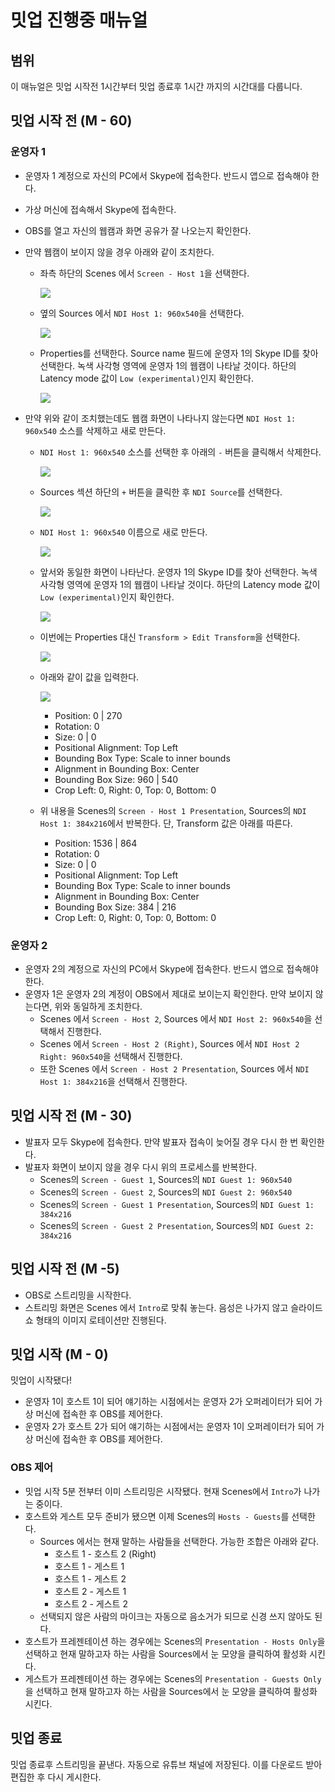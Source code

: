 # 밋업 진행중 매뉴얼 #

## 범위 ##

이 매뉴얼은 밋업 시작전 1시간부터 밋업 종료후 1시간 까지의 시간대를 다룹니다.


## 밋업 시작 전 (M - 60) ##

### 운영자 1 ###

* 운영자 1 계정으로 자신의 PC에서 Skype에 접속한다. 반드시 앱으로 접속해야 한다.
* 가상 머신에 접속해서 Skype에 접속한다.
* OBS를 열고 자신의 웹캠과 화면 공유가 잘 나오는지 확인한다.
* 만약 웹캠이 보이지 않을 경우 아래와 같이 조치한다.
  * 좌측 하단의 Scenes 에서 `Screen - Host 1`을 선택한다.

    ![](scenes-screen-host1.png)

  * 옆의 Sources 에서 `NDI Host 1: 960x540`을 선택한다.

    ![](sources-ndi-host1-960x540.png)

  * Properties를 선택한다. Source name 필드에 운영자 1의 Skype ID를 찾아 선택한다. 녹색 사각형 영역에 운영자 1의 웹캠이 나타날 것이다. 하단의 Latency mode 값이 `Low (experimental)`인지 확인한다.

    ![](sources-ndi-host1-960x540-properties.png)

* 만약 위와 같이 조치했는데도 웹캠 화면이 나타나지 않는다면 `NDI Host 1: 960x540` 소스를 삭제하고 새로 만든다.
  * `NDI Host 1: 960x540` 소스를 선택한 후 아래의 `-` 버튼을 클릭해서 삭제한다.

    ![](sources-ndi-host1-960x540-remove.png)

  * Sources 섹션 하단의 `+` 버튼을 클릭한 후 `NDI Source`를 선택한다.

    ![](sources-ndi-host1-960x540-recreate.png)

  * `NDI Host 1: 960x540` 이름으로 새로 만든다.

    ![](sources-ndi-host1-960x540-recreate-name.png)

  * 앞서와 동일한 화면이 나타난다. 운영자 1의 Skype ID를 찾아 선택한다. 녹색 사각형 영역에 운영자 1의 웹캠이 나타날 것이다. 하단의 Latency mode 값이 `Low (experimental)`인지 확인한다.

    ![](sources-ndi-host1-960x540-properties.png)

  * 이번에는 Properties 대신 `Transform > Edit Transform`을 선택한다.

    ![](sources-ndi-host1-960x540-transform.png)

  * 아래와 같이 값을 입력한다.

    ![](sources-ndi-host1-960x540-transform-values.png)

    * Position: 0 | 270
    * Rotation: 0
    * Size: 0 | 0
    * Positional Alignment: Top Left
    * Bounding Box Type: Scale to inner bounds
    * Alignment in Bounding Box: Center
    * Bounding Box Size: 960 | 540
    * Crop Left: 0, Right: 0, Top: 0, Bottom: 0

  * 위 내용을 Scenes의 `Screen - Host 1 Presentation`, Sources의 `NDI Host 1: 384x216`에서 반복한다. 단, Transform 값은 아래를 따른다.
    * Position: 1536 | 864
    * Rotation: 0
    * Size: 0 | 0
    * Positional Alignment: Top Left
    * Bounding Box Type: Scale to inner bounds
    * Alignment in Bounding Box: Center
    * Bounding Box Size: 384 | 216
    * Crop Left: 0, Right: 0, Top: 0, Bottom: 0


### 운영자 2 ###

* 운영자 2의 계정으로 자신의 PC에서 Skype에 접속한다. 반드시 앱으로 접속해야 한다.
* 운영자 1은 운영자 2의 계정이 OBS에서 제대로 보이는지 확인한다. 만약 보이지 않는다면, 위와 동일하게 조치한다.
  * Scenes 에서 `Screen - Host 2`, Sources 에서 `NDI Host 2: 960x540`을 선택해서 진행한다.
  * Scenes 에서 `Screen - Host 2 (Right)`, Sources 에서 `NDI Host 2 Right: 960x540`을 선택해서 진행한다.
  * 또한 Scenes 에서 `Screen - Host 2 Presentation`, Sources 에서 `NDI Host 1: 384x216`을 선택해서 진행한다.


## 밋업 시작 전 (M - 30) ##

* 발표자 모두 Skype에 접속한다. 만약 발표자 접속이 늦어질 경우 다시 한 번 확인한다.
* 발표자 화면이 보이지 않을 경우 다시 위의 프로세스를 반복한다.
  * Scenes의 `Screen - Guest 1`, Sources의 `NDI Guest 1: 960x540`
  * Scenes의 `Screen - Guest 2`, Sources의 `NDI Guest 2: 960x540`
  * Scenes의 `Screen - Guest 1 Presentation`, Sources의 `NDI Guest 1: 384x216`
  * Scenes의 `Screen - Guest 2 Presentation`, Sources의 `NDI Guest 2: 384x216`


## 밋업 시작 전 (M -5) ##

* OBS로 스트리밍을 시작한다.
* 스트리밍 화면은 Scenes 에서 `Intro`로 맞춰 놓는다. 음성은 나가지 않고 슬라이드 쇼 형태의 이미지 로테이션만 진행된다.


## 밋업 시작 (M - 0) ##

밋업이 시작됐다!

* 운영자 1이 호스트 1이 되어 얘기하는 시점에서는 운영자 2가 오퍼레이터가 되어 가상 머신에 접속한 후 OBS를 제어한다.
* 운영자 2가 호스트 2가 되어 얘기하는 시점에서는 운영자 1이 오퍼레이터가 되어 가상 머신에 접속한 후 OBS를 제어한다.


### OBS 제어 ###

* 밋업 시작 5분 전부터 이미 스트리밍은 시작됐다. 현재 Scenes에서 `Intro`가 나가는 중이다.
* 호스트와 게스트 모두 준비가 됐으면 이제 Scenes의 `Hosts - Guests`를 선택한다.
  * Sources 에서는 현재 말하는 사람들을 선택한다. 가능한 조합은 아래와 같다.
    * 호스트 1 - 호스트 2 (Right)
    * 호스트 1 - 게스트 1
    * 호스트 1 - 게스트 2
    * 호스트 2 - 게스트 1
    * 호스트 2 - 게스트 2
  * 선택되지 않은 사람의 마이크는 자동으로 음소거가 되므로 신경 쓰지 않아도 된다.
* 호스트가 프레젠테이션 하는 경우에는 Scenes의 `Presentation - Hosts Only`을 선택하고 현재 말하고자 하는 사람을 Sources에서 눈 모양을 클릭하여 활성화 시킨다.
* 게스트가 프레젠테이션 하는 경우에는 Scenes의 `Presentation - Guests Only`을 선택하고 현재 말하고자 하는 사람을 Sources에서 눈 모양을 클릭하여 활성화 시킨다.


## 밋업 종료 ##

밋업 종료후 스트리밍을 끝낸다. 자동으로 유튜브 채널에 저장된다. 이를 다운로드 받아 편집한 후 다시 게시한다.

